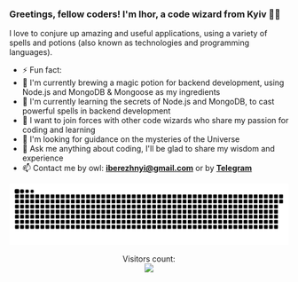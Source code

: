 ### Greetings, fellow coders! I'm Ihor, a code wizard from Kyiv 🧙‍♂️

I love to conjure up amazing and useful applications, using a variety of spells and potions (also known as technologies and programming languages).

- ⚡ Fun fact:
- 🔭 I'm currently brewing a magic potion for backend development, using Node.js and MongoDB & Mongoose as my ingredients
- 🌱 I'm currently learning the secrets of Node.js and MongoDB, to cast powerful spells in backend development
- 👯 I want to join forces with other code wizards who share my passion for coding and learning
- 🤔 I'm looking for guidance on the mysteries of the Universe
- 💬 Ask me anything about coding, I'll be glad to share my wisdom and experience
- 📫 Contact me by owl: <strong><a href="mailto:iberezhnyi@gmail.com">iberezhnyi@gmail.com</a></strong> or by <strong><a href="https://t.me/iberezhnyi">Telegram</a></strong>

<p align="center">
<picture>
  <source media="(prefers-color-scheme: dark)" srcset="https://raw.githubusercontent.com/iberezhnyi/iberezhnyi/output/github-contribution-grid-snake-dark.svg">
  <source media="(prefers-color-scheme: light)" srcset="https://raw.githubusercontent.com/iberezhnyi/iberezhnyi/output/github-contribution-grid-snake.svg">
  <img alt="github contribution grid snake animation" width="700" src="https://raw.githubusercontent.com/iberezhnyi/iberezhnyi/output/github-contribution-grid-snake.svg">
</picture>
</p>

<p align="center"> 
  Visitors count:<br>
  <img src="https://profile-counter.glitch.me/iberezhnyi/count.svg" />
</p>
